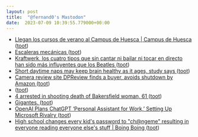 ```yaml
---
layout: post
title:  "@fernand0's Mastodon"
date:  2023-07-09 10:39:55.779000+00:00
---
```

*  [Llegan los cursos de verano al Campus de Huesca \| Campus de Huesca ](http://campushuesca.unizar.es/noticias/llegan-los-cursos-de-verano-al-campus-de-huesc) ([toot](https://mastodon.social/@fernand0/110683697694555997))
*  [Escaleras mecánicas ](https://www.flickr.com/photos/fernand0/53007849110) ([toot](https://mastodon.social/@fernand0/110683617587434662))
*  [Kraftwerk, los cuatro tipos que sin cantar ni bailar ni tocar en directo han sido más influyentes que los Beatles ](https://elpais.com/icon/2023-07-03/kraftwerk-los-cuatro-tipos-que-sin-cantar-ni-bailar-ni-tocar-en-directo-han-sido-mas-influyentes-que-los-beatles.htm) ([toot](https://mastodon.social/@fernand0/110683448178088493))
*  [Short daytime naps may keep brain healthy as it ages, study says ](https://www.theguardian.com/science/2023/jun/20/short-daytime-naps-may-keep-brain-healthy-as-it-ages-study-say) ([toot](https://mastodon.social/@fernand0/110683230153734053))
*  [Camera review site DPReview finds a buyer, avoids shutdown by Amazon ](https://arstechnica.com/gadgets/2023/06/camera-review-site-dpreview-finds-a-buyer-avoids-shutdown-by-amazon) ([toot](https://mastodon.social/@fernand0/110682886075910808))
*  [ ](https://mastodon.social/users/fernand0/statuses/110682528446454789/activity) ([toot](https://mastodon.social/users/fernand0/statuses/110682528446454789/activity))
*  [4 arrested in shooting death of Bakersfield woman, 61 ](https://www.bakersfield.com/news/4-arrested-in-shooting-death-of-bakersfield-woman-61/article_000bda60-1064-11ee-8aa6-87af03a2ed82.htm) ([toot](https://mastodon.social/@fernand0/110679663206024389))
*  [Gigantes. ](https://avecesunafoto.wordpress.com/2023/07/08/gigantes-2) ([toot](https://mastodon.social/@fernand0/110679585997816092))
*  [OpenAI Plans ChatGPT ‘Personal Assistant for Work,’ Setting Up Microsoft Rivalry ](https://www.theinformation.com/articles/openai-plans-chatgpt-personal-assistant-for-work-setting-up-microsoft-rivalr) ([toot](https://mastodon.social/@fernand0/110679415250153165))
*  [High school changes every kid's password to "ch@ngeme" resulting in everyone reading everyone else's stuff \| Boing Boing ](https://boingboing.net/2023/06/29/high-school-changes-every-kids-password-to-chngeme-resulting-in-everyone-reading-everyone-elses-stuff.htm) ([toot](https://mastodon.social/@fernand0/110679184692654688))
